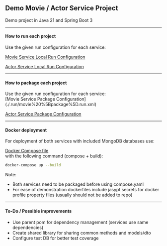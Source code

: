 <h2>Demo Movie / Actor Service Project</h3>

Demo project in Java 21 and Spring Boot 3
<hr>
<h4>How to run each project</h4>
Use the given run configuration for each service:<br>

[Movie Service Local Run Configuration](./.run/MovieApplication.run.xml)
<br>

[Actor Service Local Run Configuration](./.run/ActorApplication.run.xml)
<hr>

<h4>How to package each project</h4>
Use the given run configuration for each service:<br>
[Movie Service Package Configuration](./.run/movie%20%5Bpackage%5D.run.xml)
<br>

[Actor Service Package Configuration](./.run/actor%20%5Bpackage%5D.run.xml)
<hr>
<h4>Docker deployment</h4>
For deployment of both services with included MongoDB databases use:<br>

[Docker Compose file](./compose.yaml)
<br> with the following command (compose + build):
```sh
docker-compose up --build
```

Note:
<ul>
<li>Both services need to be packaged before using compose.yaml</li>
<li>For ease of demonstration dockerfiles include jasypt secrets for docker profile property files (usually should not be added to repo)
</li>
</ul>
<hr>
<h4>To-Do / Possible improvements </h4>
<ul>
<li>Use parent pom for dependency management (services use same dependencies)
</li>
<li>Create shared library for sharing common methods and models/dto
</li>
<li>Configure test DB for better test coverage
</li>
</ul>
